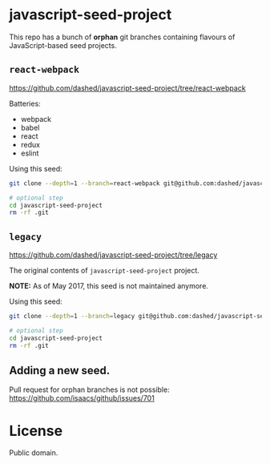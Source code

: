 javascript-seed-project
=======================

This repo has a bunch of **orphan** git branches containing flavours of JavaScript-based seed projects.

## `react-webpack`

https://github.com/dashed/javascript-seed-project/tree/react-webpack

Batteries:

- webpack
- babel
- react
- redux
- eslint

Using this seed:

```sh
git clone --depth=1 --branch=react-webpack git@github.com:dashed/javascript-seed-project.git

# optional step
cd javascript-seed-project
rm -rf .git
```

## `legacy`

https://github.com/dashed/javascript-seed-project/tree/legacy

The original contents of `javascript-seed-project` project.

**NOTE:** As of May 2017, this seed is not maintained anymore.

Using this seed:

```sh
git clone --depth=1 --branch=legacy git@github.com:dashed/javascript-seed-project.git

# optional step
cd javascript-seed-project
rm -rf .git
```

## Adding a new seed.

Pull request for orphan branches is not possible: https://github.com/isaacs/github/issues/701

License
=======

Public domain.
